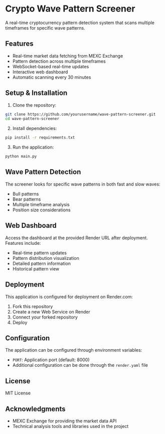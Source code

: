 # Crypto Wave Pattern Screener

A real-time cryptocurrency pattern detection system that scans multiple timeframes for specific wave patterns.

## Features

- Real-time market data fetching from MEXC Exchange
- Pattern detection across multiple timeframes
- WebSocket-based real-time updates
- Interactive web dashboard
- Automatic scanning every 30 minutes

## Setup & Installation

1. Clone the repository:
```bash
git clone https://github.com/yourusername/wave-pattern-screener.git
cd wave-pattern-screener
```

2. Install dependencies:
```bash
pip install -r requirements.txt
```

3. Run the application:
```bash
python main.py
```

## Wave Pattern Detection

The screener looks for specific wave patterns in both fast and slow waves:
- Bull patterns
- Bear patterns
- Multiple timeframe analysis
- Position size considerations

## Web Dashboard

Access the dashboard at the provided Render URL after deployment. Features include:
- Real-time pattern updates
- Pattern distribution visualization
- Detailed pattern information
- Historical pattern view

## Deployment

This application is configured for deployment on Render.com:

1. Fork this repository
2. Create a new Web Service on Render
3. Connect your forked repository
4. Deploy

## Configuration

The application can be configured through environment variables:
- `PORT`: Application port (default: 8000)
- Additional configuration can be done through the `render.yaml` file

## License

MIT License

## Acknowledgments

- MEXC Exchange for providing the market data API
- Technical analysis tools and libraries used in the project